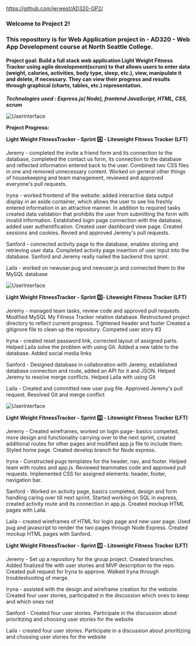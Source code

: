 https://github.com/jerwest/AD320-GP2/
### Welcome to Project 2!

### This repository is for Web Application project in - AD320 - Web App Development course at North Seattle College. 

#### Project goal:  Build a full stack web application Light Weight Fitness Tracker using agile development(scrum) to that allows users to enter data (weight, calories, activities, body type, sleep, etc.), view, manipulate it and delete, if necessary. They can view their progress and results through graphical (charts, tables, etc.) representation.
**_Technologies used : Express.js( Node), frontend JavaScript, HTML, CSS, scrum_**

![UserInterface](https://github.com/jerwest/AD320-GP2/blob/develop/public/images/SS-Act.png?raw=true "Actifity UI.JPG")

**Project Progress:**

**Light Weight FitnessTracker - Sprint :four: - Liteweight Fitness Tracker (LFT)**

Jeremy - completed the invite a friend form and its connection to the database,  completed the contact us form, its connection to the database and reflected information entered back to the user.  Combined two CSS files in one and removed unnecessary content. Worked on general other things of housekeeping and team management, reviewed and approved everyone's pull requests. 

Iryna - worked frontend of the website: added interactive data output display in an aside container, which allows the user to see his freshly entered information in an attractive manner. In addition to required tasks created data validation that prohibits the user from submitting the form with invalid information. Established login page connection with the database, added user authentification.
Created user dashboard view page. Created sessions and cookies. Revied and approved Jeremy's pull requests.

Sanford - connected activity page to the database, enables storing and retrieving user data. Completed activity page insertion of user input into the database. Sanford and Jeremy really nailed the backend this sprint.

Laila - worked on newuser.pug and newuser.js and connected them to the MySQL database

![UserInterface](https://github.com/jerwest/AD320-GP2/blob/develop/public/images/SS-login%202019-04-05%20at%207.42.56%20PM.png?raw=true "Login UI.JPG")

**Light Weight FitnessTracker - Sprint :three:- Liteweight Fitness Tracker (LFT)**

Jeremy - managed team tasks, review code and approved pull requests.  Modified MySQL My Fitness Tracker relation database. Restructured project directory to reflect current progress. Tightened header and footer Created a gitignore file to clean up the repository. Competed user story #3

Iryna - created reset password link,  corrected layout of assigned parts. Helped Laila solve the problem with using Git. Added a new table to the database. Added social media links

Sanford - Designed database in collaboration with Jeremy, established database connection and route, added an API for it and JSON.  Helped Jeremy to resolve merge conflicts. Helped Laila with using Git

Laila - Created and committed new user pug file. Approved Jeremy's pull request. Resolved Git and merge conflict

![UserInterface](https://github.com/jerwest/AD320-GP2/blob/develop/public/images/SS-invite.png?raw=true "Login UI.JPG")

**Light Weight FitnessTracker - Sprint :two: - Liteweight Fitness Tracker (LFT)**

Jeremy  - Created wireframes, worked on login page- basics competed, more design and functionality carrying over to the next sprint, created additional routes for other pages and modified app.js file to include them. Styled home page. Created develop branch for Node express.

Iryna  - Constructed pugs templates for the header, nav, and footer.  Helped team with routes and app.js. Reviewed teammates code and approved pull requests. Implemented CSS for assigned elements: header, footer, navigation bar.

Sanford - Worked on activity page, basics completed, design and form handling caring over till next sprint. Started working on SQL in express, created activity route and its connection in app.js. Created mockup HTML pages with Laila. 

Laila - created wireframes of HTML for login page and new user page. Used pug and javascript to render the two pages through Node Express. Created mockup HTML pages with Sanford.

**Light Weight FitnessTracker - Sprint :one: - Liteweight Fitness Tracker (LFT)**

Jeremy  - Set up a repository for the group project. Created branches. Added finalized file with user stories and MVP description to the repo. Created pull request for Iryna to approve. Walked Iryna through troubleshooting of merge. 


Iryna - assisted with the design and wireframe creation for the website. Created four user stories, participated in the discussion which ones to keep and which ones not

Sanford - Created four user stories.  Participate in the discussion about prioritizing and choosing user stories for the website

Laila - created four user stories. Participate in a discussion about prioritizing and choosing user stories for the website



